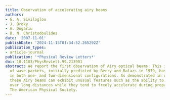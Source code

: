 ```yaml
---
title: Observation of accelerating airy beams
authors:
- G. A. Siviloglou
- J. Broky
- A. Dogariu
- D. N. Christodoulides
date: '2007-11-01'
publishDate: '2024-11-15T01:34:52.265292Z'
publication_types:
- article-journal
publication: '*Physical Review Letters*'
doi: 10.1103/PhysRevLett.99.213901
abstract: We report the first observation of Airy optical beams. This intriguing class
  of wave packets, initially predicted by Berry and Balazs in 1979, has been realized
  in both one- and two-dimensional configurations. As demonstrated in our experiments,
  these Airy beams can exhibit unusual features such as the ability to remain diffraction-free
  over long distances while they tend to freely accelerate during propagation. © 2007
  The American Physical Society.
---
```

